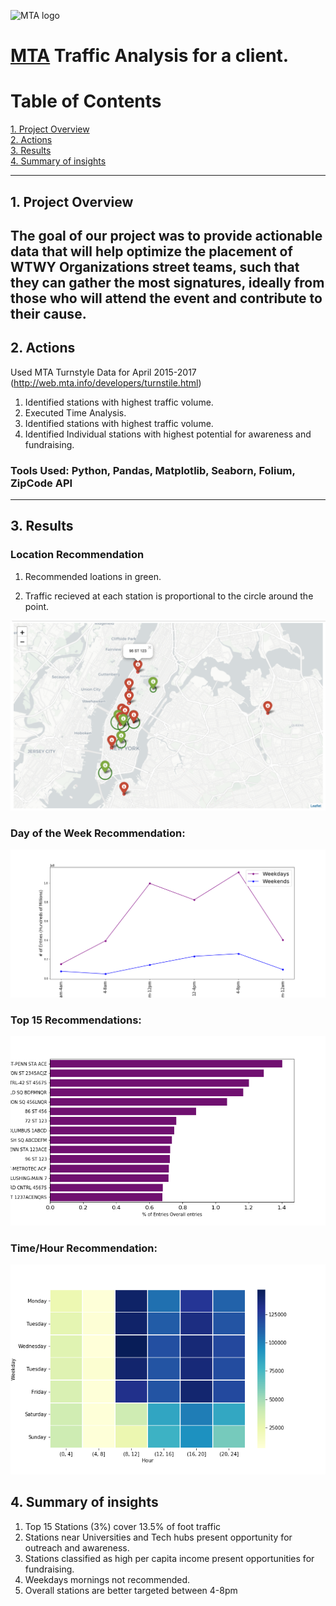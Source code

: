 ![MTA logo](https://upload.wikimedia.org/wikipedia/commons/7/7a/MTA_New_York_City_Subway_logo.svg)

# [MTA](http://www.mta.info/) Traffic Analysis for a client. 

# Table of Contents
[1. Project Overview](#section-a)  
[2. Actions](#section-b)  
[3. Results](#section-c)  
[4. Summary of insights](#section-d)  

---

## <a name="section-a"></a>1.  Project Overview
The goal of our project was to provide actionable data that will help optimize the placement of WTWY Organizations street teams, such that they can gather the most signatures, ideally from those who will attend the event and contribute to their cause.
---

## <a name="section-b"></a>2.  Actions
Used MTA Turnstyle Data for April 2015-2017 (http://web.mta.info/developers/turnstile.html)

1. Identified stations with highest traffic volume.
2. Executed Time Analysis.
3. Identified stations with highest traffic volume.
4. Identified Individual stations with highest potential for awareness and fundraising.

### Tools Used: Python, Pandas, Matplotlib, Seaborn, Folium, ZipCode API

---

## <a name="section-c"></a>3.  Results

### Location Recommendation

1. Recommended loations in green. 

2. Traffic recieved at each station is proportional to the circle around the point. 

![Map](graphs/Map_folium.png)


### Day of the Week Recommendation:
![Daily](graphs/Wkdy_Wknd.png)

### Top 15 Recommendations:
![Top15](graphs/Top15Stations.png)

### Time/Hour Recommendation:
![Hourly](graphs/116%20ST.png)


## <a name="section-d"></a>4.  Summary of insights
1. Top 15 Stations (3%) cover 13.5% of foot traffic
2. Stations near Universities and Tech hubs present opportunity for  outreach and awareness. 
3. Stations classified as high per capita income present opportunities for fundraising. 
4. Weekdays mornings not recommended.
5. Overall stations are better targeted between 4-8pm
